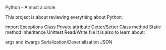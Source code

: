 Python - Almost a circle

This project is about reviewing everything about Python:

Import
Exceptions
Class
Private attribute
Getter/Setter
Class method
Static method
Inheritance
Unittest
Read/Write file
It is also to learn about:

args and kwargs
Serialization/Deserialization
JSON